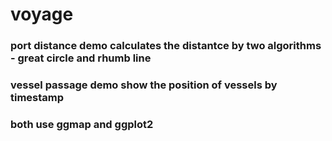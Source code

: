 # voyage
### port distance demo calculates the distantce by two algorithms - great circle and rhumb line
### vessel passage demo show the position of vessels by timestamp
### both use ggmap and ggplot2
